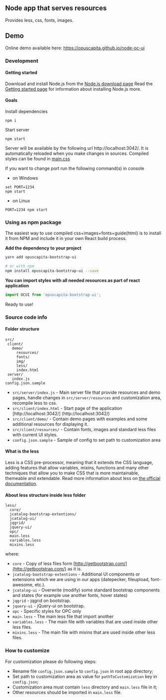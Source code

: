 ## Node app that serves resources

Provides less, css, fonts, images.

## Demo
Online demo available here: https://opuscapita.github.io/node-oc-ui

### Development

#### Getting started
Download and install Node.js from the [Node.js download page](https://nodejs.org/en/download/)
Read the [Getting started page](https://docs.npmjs.com/getting-started/installing-node) for information about installing Node.js more.

#### Goals

Install dependencies
```
npm i
```

Start server
```
npm start
```

Server will be available by the following url http://localhost:3042/. It is automatically reloaded when you make changes in sources.
Compiled styles can be found in [main.css](http://localhost:3042/main.css) 

If you want to change port run the following command(s) in console
- on Windows
```
set PORT=1234
npm start 
```
- on Linux
```
PORT=1234 npm start
```

### Using as npm package
The easiest way to use compiled css+images+fonts+guide(html) is to install it from NPM and include it in your own React build process.

**Add the dependency to your project**

```bash
yarn add opuscapita-bootstrap-ui

# or with npm
npm install opuscapita-bootstrap-ui --save
```

**You can import styles with all needed resources as part of react application**

```react.js
import OCUI from 'opuscapita-bootstrap-ui';
```
Ready to use!


### Source code info

#### Folder structure
 
 ```
 src/
  client/
    demo/
      resources/
      fonts/
      img/
      less/
      index.html
  server/
    index.js
 config.json.sample
 ```
 
 * `src/server/index.js` - Main server file that provide resources and demo pages, handle changes in `src/server/resources` and customization area, recompile less to css.
 * `src/client/index.html` - Start page of the application [http://localhost:3042/] (http://localhost:3042/)
 * `src/client/demo/` - Contain demo pages with examples and some additional resources for displaying it.
 * `src/client/resources/` - Contain fonts, images and standard less files with current UI styles.
 * `config.json.sample` - Sample of config to set path to customization area
 
 
#### What is the less
Less is a CSS pre-processor, meaning that it extends the CSS language, adding features that allow variables, mixins, functions and many other techniques that allow you to make CSS that is more maintainable, themeable and extendable.
Read more information about less on [the official documentation](http://lesscss.org/features/#features-overview-feature). 

#### About less structure inside less folder
 
```
less/
  core/   
  jcatalog-bootstrap-extentions/
  jcatalog-ui/
  jqgrid/
  jquery-ui/
  opc/
  main.less
  variables.less
  mixins.less
```
where:
* `core` - Copy of less files form [http://getbootstrap.com/](http://getbootstrap.com/) as it is.
* `jcatalog-bootstrap-extentions` - Additional UI components or extensions which we are using in our apps (datepecker, fileupload, font-awesome, etc.).
* `jcatalog-ui` - Overwrite (modify) some standard bootstrap components and states (for example use another fonts, hover states)
* `jqgrid` - jqgrid on bootstrap.
* `jquery-ui` - jQuery-ui on bootstrap.
* `opc` - Specific styles for OPC only 
* `main.less` - The main less file that import another
* `variables.less` - The main file with variables that are used inside other less files.  
* `mixins.less` - The main file with mixins that are used inside other less files.  

### How to customize

 For customization please do following steps:
 * Rename file `config.json.sample` to `config.json` in root app directory;
 * Set path to customization area as value for `pathToCustomization` key in `config.json`;
 * Customization area must contain `less` directory and `main.less` file in it;
 * Other resources should be imported in `main.less` file.

